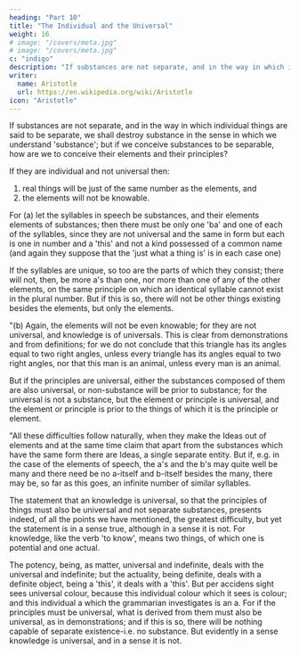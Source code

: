 ```yaml
---
heading: "Part 10"
title: "The Individual and the Universal"
weight: 16
# image: "/covers/meta.jpg"
# image: "/covers/meta.jpg"
c: "indigo"
description: "If substances are not separate, and in the way in which individual things are said to be separate, we shall destroy substance in the sense in which we understand 'substance'"
writer:
  name: Aristotle 
  url: https://en.wikipedia.org/wiki/Aristotle
icon: "Aristotle"
---
```



<!-- "Let us now mention a point which presents a certain difficulty both to those who believe in the Ideas and to those who do not, and which was stated before, at the beginning, among the problems.  -->

If substances are not separate, and in the way in which individual things are said to be separate, we shall destroy substance in the sense in which we understand 'substance'; but if we conceive substances to be separable, how are we to conceive their elements and their principles?

If they are individual and not universal then:

1. real things will be just of the same number as the elements, and 
2. the elements will not be knowable. 

For (a) let the syllables in speech be substances, and their elements elements of substances; then there must be only one 'ba' and one of each of the syllables, since they are not universal and the same in form but each is one in number and a 'this' and not a kind possessed of a common name (and again they suppose that the 'just what a thing is' is in each case one)

If the syllables are unique, so too are the parts of which they consist; there will not, then, be more a's than one, nor more than one of any of the other elements, on the same principle on which an identical syllable cannot exist in the plural number. But if this is so, there will not be other things existing besides the elements, but only the elements.

"(b) Again, the elements will not be even knowable; for they are not universal, and knowledge is of universals. This is clear from demonstrations and from definitions; for we do not conclude that this triangle has its angles equal to two right angles, unless every triangle has its angles equal to two right angles, nor that this man is an animal, unless every man is an animal.

But if the principles are universal, either the substances composed of them are also universal, or non-substance will be prior to substance; for the universal is not a substance, but the element or principle is universal, and the element or principle is prior to the things of which it is the principle or element.

"All these difficulties follow naturally, when they make the Ideas out of elements and at the same time claim that apart from the substances which have the same form there are Ideas, a single separate entity. But if, e.g. in the case of the elements of speech, the a's and the b's may quite well be many and there need be no a-itself and b-itself besides the many, there may be, so far as this goes, an infinite number of similar syllables. 

The statement that an knowledge is universal, so that the principles of things must also be universal and not separate substances, presents indeed, of all the points we have mentioned, the greatest difficulty, but yet the statement is in a sense true, although in a sense it is not. For knowledge, like the verb 'to know', means two things, of which one is potential and one actual. 

The potency, being, as matter, universal and indefinite, deals with the universal and indefinite; but the actuality, being definite, deals with a definite object, being a 'this', it deals with a 'this'. But per accidens sight sees universal colour, because this individual colour which it sees is colour; and this individual a which the grammarian investigates is an a. For if the principles must be universal, what is derived from them must also be universal, as in demonstrations; and if this is so, there will be nothing capable of separate existence-i.e. no substance. But evidently in a sense knowledge is universal, and in a sense it is not.


